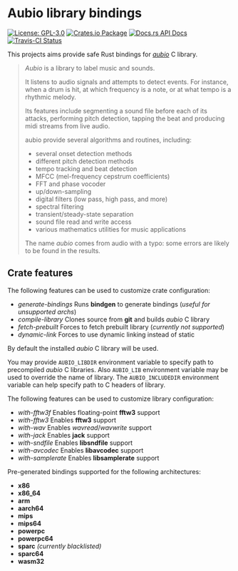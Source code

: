 # Aubio library bindings

[![License: GPL-3.0](https://img.shields.io/badge/License-GPL--3.0-brightgreen.svg)](https://opensource.org/licenses/GPL-3.0)
[![Crates.io Package](https://img.shields.io/crates/v/aubio-rs.svg?style=popout)](https://crates.io/crates/aubio-rs)
[![Docs.rs API Docs](https://docs.rs/aubio-rs/badge.svg)](https://docs.rs/aubio-rs)
[![Travis-CI Status](https://travis-ci.com/katyo/aubio-rs.svg?branch=master)](https://travis-ci.com/katyo/aubio-rs)

This projects aims provide safe Rust bindings for [_aubio_](//github.com/aubio/aubio) C library.

> _Aubio_ is a library to label music and sounds.
>
> It listens to audio signals and attempts to detect events.
> For instance, when a drum is hit, at which frequency is a note,
> or at what tempo is a rhythmic melody.
>
> Its features include segmenting a sound file before each of its attacks,
> performing pitch detection, tapping the beat and producing midi streams
> from live audio.
>
> aubio provide several algorithms and routines, including:
>
> * several onset detection methods
> * different pitch detection methods
> * tempo tracking and beat detection
> * MFCC (mel-frequency cepstrum coefficients)
> * FFT and phase vocoder
> * up/down-sampling
> * digital filters (low pass, high pass, and more)
> * spectral filtering
> * transient/steady-state separation
> * sound file read and write access
> * various mathematics utilities for music applications
>
> The name _aubio_ comes from audio with a typo: some errors are likely
> to be found in the results.

## Crate features

The following features can be used to customize crate configuration:

- _generate-bindings_ Runs __bindgen__ to generate bindings (_useful for unsupported archs_)
- _compile-library_ Clones source from __git__ and builds _aubio_ C library
- _fetch-prebuilt_ Forces to fetch prebuilt library (_currently not supported_)
- _dynamic-link_ Forces to use dynamic linking instead of static

By default the installed _aubio_ C library will be used.

You may provide `AUBIO_LIBDIR` environment variable to specify path
to precompiled _aubio_ C libraries.
Also `AUBIO_LIB` environment variable may be used to override the name
of library.
The `AUBIO_INCLUDEDIR` environment variable can help specify path
to C headers of library.

The following features can be used to customize library configuration:

- _with-fftw3f_ Enables floating-point __fftw3__ support
- _with-fftw3_ Enables __fftw3__ support
- _with-wav_ Enables _wavread_/_wavwrite_ support
- _with-jack_ Enables __jack__ support
- _with-sndfile_ Enables __libsndfile__ support
- _with-avcodec_ Enables __libavcodec__ support
- _with-samplerate_ Enables __libsamplerate__ support

Pre-generated bindings supported for the following architectures:

- __x86__
- __x86_64__
- __arm__
- __aarch64__
- __mips__
- __mips64__
- __powerpc__
- __powerpc64__
- __sparc__ _(currently blacklisted)_
- __sparc64__
- __wasm32__
